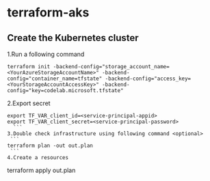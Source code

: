 # terraform-aks


## Create the Kubernetes cluster
1.Run a following command 
   ```
terraform init -backend-config="storage_account_name=<YourAzureStorageAccountName>" -backend-config="container_name=tfstate" -backend-config="access_key=<YourStorageAccountAccessKey>" -backend-config="key=codelab.microsoft.tfstate" 
   ```
2.Export secret
   ```
export TF_VAR_client_id=<service-principal-appid>
export TF_VAR_client_secret=<service-principal-password>
     ```
3.Double check infrastructure using following command <optional>
    ``` 
  terraform plan -out out.plan
    ```
4.Create a resources
   ```
terraform apply out.plan
   ```

